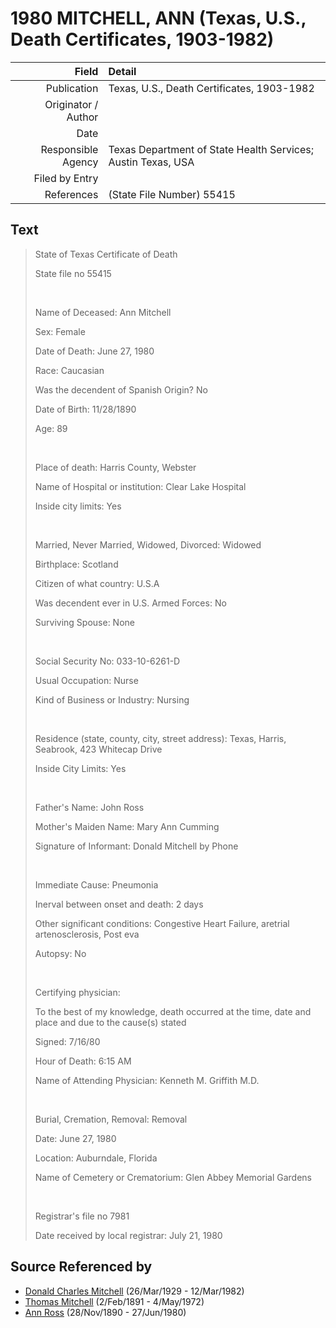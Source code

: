 ﻿---
layout: page
permalink: /sources/s54706080
---

# 1980 MITCHELL, ANN (Texas, U.S., Death Certificates, 1903-1982)

Field | Detail
---:|:---
Publication | Texas, U.S., Death Certificates, 1903-1982
Originator / Author | 
Date | 
Responsible Agency | Texas Department of State Health Services; Austin Texas, USA
Filed by Entry | 
References | (State File Number) 55415

## Text

> State of Texas Certificate of Death
>
> State file no 55415
>
> <br/>
>
> Name of Deceased: Ann Mitchell
>
> Sex: Female
>
> Date of Death: June 27, 1980
>
> Race: Caucasian
>
> Was the decendent of Spanish Origin? No
>
> Date of Birth: 11/28/1890
>
> Age: 89
>
> <br/>
>
> Place of death: Harris County, Webster
>
> Name of Hospital or institution: Clear Lake Hospital
>
> Inside city limits: Yes
>
> <br/>
>
> Married, Never Married, Widowed, Divorced: Widowed
>
> Birthplace: Scotland
>
> Citizen of what country: U.S.A
>
> Was decendent ever in U.S. Armed Forces: No
>
> Surviving Spouse: None
>
> <br/>
>
> Social Security No: 033-10-6261-D
>
> Usual Occupation: Nurse
>
> Kind of Business or Industry: Nursing
>
> <br/>
>
> Residence (state, county, city, street address): Texas, Harris, Seabrook, 423 Whitecap Drive
>
> Inside City Limits: Yes
>
> <br/>
>
> Father's Name: John Ross
>
> Mother's Maiden Name: Mary Ann Cumming
>
> Signature of Informant: Donald Mitchell by Phone
>
> <br/>
>
> Immediate Cause: Pneumonia
>
> Inerval between onset and death: 2 days
>
> Other significant conditions: Congestive Heart Failure, aretrial artenosclerosis, Post eva
>
> Autopsy: No
>
> <br/>
>
> Certifying physician:
>
> To the best of my knowledge, death occurred at the time, date and place and due to the cause(s) stated
>
> Signed: 7/16/80
>
> Hour of Death: 6:15 AM
>
> Name of Attending Physician: Kenneth M. Griffith M.D.
>
> <br/>
>
> Burial, Cremation, Removal: Removal
>
> Date: June 27, 1980
>
> Location: Auburndale, Florida
>
> Name of Cemetery or Crematorium: Glen Abbey Memorial Gardens
>
> <br/>
>
> Registrar's file no 7981
>
> Date received by local registrar: July 21, 1980
>

## Source Referenced by

* [Donald Charles Mitchell](../people/@49269448@-donald-charles-mitchell-b1929-3-26-d1982-3-12.md) (26/Mar/1929 - 12/Mar/1982)
* [Thomas Mitchell](../people/@65815518@-thomas-mitchell-b1891-2-2-d1972-5-4.md) (2/Feb/1891 - 4/May/1972)
* [Ann Ross](../people/@52613824@-ann-ross-b1890-11-28-d1980-6-27.md) (28/Nov/1890 - 27/Jun/1980)
